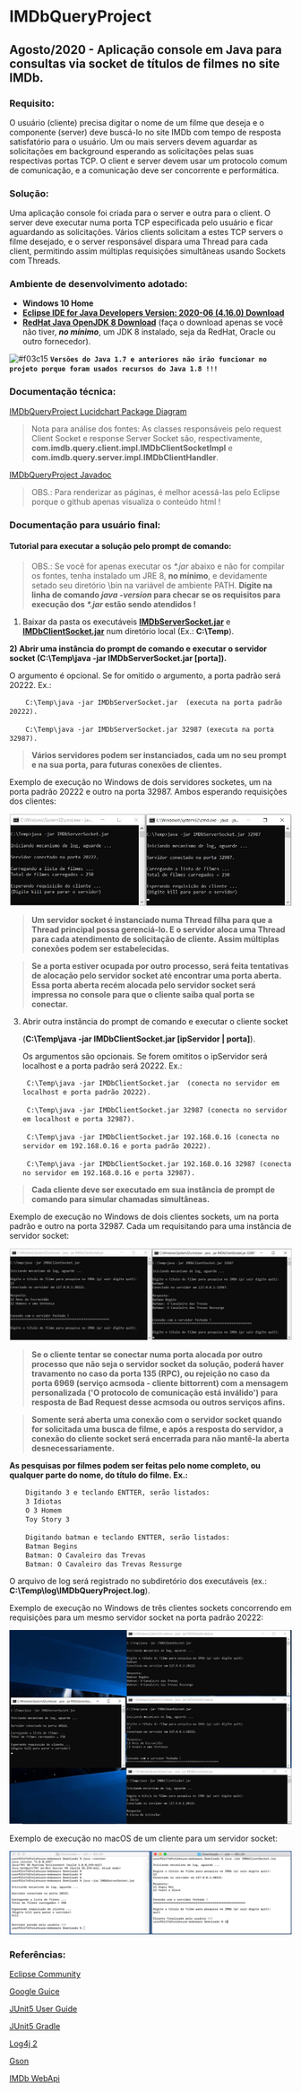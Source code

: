 # IMDbQueryProject
## Agosto/2020 - Aplicação console em Java para consultas via socket de títulos de filmes no site IMDb.

### Requisito: 
O usuário (cliente) precisa digitar o nome de um filme que deseja e o componente (server) deve buscá-lo no site IMDb com tempo de resposta satisfatório para o usuário. Um ou mais servers devem aguardar as solicitações em background esperando as solicitações pelas suas respectivas portas TCP. O client e server devem usar um protocolo comum de comunicação, e a comunicação deve ser concorrente e performática.

### Solução: 
Uma aplicação console foi criada para o server e outra para o client. O server deve executar numa porta TCP especificada pelo usuário e ficar aguardando as solicitações. Vários clients solicitam a estes TCP servers o filme desejado, e o server responsável dispara uma Thread para cada client, permitindo assim múltiplas requisições simultâneas usando Sockets com Threads.

### Ambiente de desenvolvimento adotado:

- **Windows 10 Home**
- [**Eclipse IDE for Java Developers Version: 2020-06 (4.16.0) Download**](https://www.eclipse.org/downloads/download.php?file=/oomph/epp/2020-06/R/eclipse-inst-win64.exe&mirror_id=576)
- [**RedHat Java OpenJDK 8 Download**](https://developers.redhat.com/download-manager/file/java-1.8.0-openjdk-1.8.0.265-3.b01.redhat.windows.x86_64.msi) (faça o download apenas se você não tiver, **_no mínimo_**, um JDK 8 instalado, seja da RedHat, Oracle ou outro fornecedor).

![#f03c15](https://via.placeholder.com/15/f03c15/000000?text=+) **`Versões do Java 1.7 e anteriores não irão funcionar no projeto porque foram usados recursos do Java 1.8 !!!`**

### Documentação técnica:

[IMDbQueryProject Lucidchart Package Diagram](https://app.lucidchart.com/documents/view/0d56f59b-9c80-4575-a536-f7564f94275a/0_0)

> Nota para análise dos fontes: 
> As classes responsáveis pelo request Client Socket e response Server Socket são, respectivamente, **com.imdb.query.client.impl.IMDbClientSocketImpl** e **com.imdb.query.server.impl.IMDbClientHandler**.

[IMDbQueryProject Javadoc](https://github.com/fbentes/EmitesJavaJobApplicationChallenge/tree/master/IMDbQueryProject/javadoc/com/imdb/query)

> OBS.: Para renderizar as páginas, é melhor acessá-las pelo Eclipse porque o github apenas visualiza o conteúdo html !


### Documentação para usuário final:

#### Tutorial para executar a solução pelo prompt de comando:

> OBS.: Se você for apenas executar os _*.jar_ abaixo e não for compilar os fontes, tenha instalado um JRE 8, **no mínimo**, e devidamente setado seu diretório \bin na variável de ambiente PATH. **Digite na linha de comando _java -version_ para checar se os requisitos para execução dos _*.jar_ estão sendo atendidos !**

1) Baixar da pasta os executáveis [**IMDbServerSocket.jar**](https://github.com/fbentes/EmitesJavaJobApplicationChallenge/raw/master/executables/IMDbServerSocket.jar) e [**IMDbClientSocket.jar**](https://github.com/fbentes/EmitesJavaJobApplicationChallenge/raw/master/executables/IMDbClientSocket.jar) num diretório local (Ex.: **C:\Temp**).

**2) Abrir uma instância do prompt de comando e executar o servidor socket (**C:\Temp\java -jar IMDbServerSocket.jar [porta]**).** 

   O argumento é opcional. Se for omitido o argumento, a porta padrão será 20222. 
   Ex.: 
        
        C:\Temp\java -jar IMDbServerSocket.jar  (executa na porta padrão 20222).
        
        C:\Temp\java -jar IMDbServerSocket.jar 32987 (executa na porta 32987).
        
>    **Vários servidores podem ser instanciados, cada um no seu prompt e na sua porta, para futuras conexões de clientes.** 

Exemplo de execução no Windows de dois servidores socketes, um na porta padrão 20222 e outro na porta 32987. Ambos esperando requisições dos clientes:

![Exemplo ServerSocket](https://github.com/fbentes/EmitesJavaJobApplicationChallenge/blob/master/images/ServerSocket_Exemplo.jpg)

>    **Um servidor socket é instanciado numa Thread filha para que a Thread principal possa gerenciá-lo. E o servidor aloca uma Thread para cada atendimento de solicitação de cliente. Assim múltiplas conexões podem ser estabelecidas.**

>    **Se a porta estiver ocupada por outro processo, será feita tentativas de alocação pelo servidor socket até encontrar uma porta aberta. Essa porta aberta recém alocada pelo servidor socket será impressa no console para que o cliente saiba qual porta se conectar.**

3) Abrir outra instância do prompt de comando e executar o cliente socket 

   (**C:\Temp\java -jar IMDbClientSocket.jar [ipServidor | porta]**). 

   Os argumentos são opcionais. Se forem omititos o ipServidor será localhost e a porta padrão será 20222.
   Ex.: 
        
        C:\Temp\java -jar IMDbClientSocket.jar  (conecta no servidor em localhost e porta padrão 20222).
   
        C:\Temp\java -jar IMDbClientSocket.jar 32987 (conecta no servidor em localhost e porta 32987).
   
        C:\Temp\java -jar IMDbClientSocket.jar 192.168.0.16 (conecta no servidor em 192.168.0.16 e porta padrão 20222).
        
        C:\Temp\java -jar IMDbClientSocket.jar 192.168.0.16 32987 (conecta no servidor em 192.168.0.16 e porta 32987).
        
>   **Cada cliente deve ser executado em sua instância de prompt de comando para simular chamadas simultâneas.**

Exemplo de execução no Windows de dois clientes sockets, um na porta padrão e outro na porta 32987. Cada um requisitando para uma instância de servidor socket:

![Exemplo ClientSocket](https://github.com/fbentes/EmitesJavaJobApplicationChallenge/blob/master/images/ClientSocket_Exemplo.jpg)

>   **Se o cliente tentar se conectar numa porta alocada por outro processo que não seja o servidor socket da solução, poderá haver travamento no caso da porta 135 (RPC), ou         rejeição no caso da porta 6969 (serviço acmsoda - cliente bittorrent) com a mensagem personalizada ('O protocolo de comunicação está inválido') para resposta de Bad Request desse acmsoda ou outros serviços afins.**

>   **Somente será aberta uma conexão com o servidor socket quando for solicitada uma busca de filme, e após a resposta do servidor, a conexão do cliente socket será encerrada para não mantê-la aberta desnecessariamente.**

**As pesquisas por filmes podem ser feitas pelo nome completo, ou qualquer parte do nome, do título do filme. Ex.:**

        Digitando 3 e teclando ENTTER, serão listados:
        3 Idiotas
        O 3 Homem
        Toy Story 3
   
        Digitando batman e teclando ENTTER, serão listados:
        Batman Begins
        Batman: O Cavaleiro das Trevas
        Batman: O Cavaleiro das Trevas Ressurge

O arquivo de log será registrado no subdiretório dos executáveis (ex.: **C:\Temp\log\IMDbQueryProject.log**).

Exemplo de execução no Windows de três clientes sockets concorrendo em requisições para um mesmo servidor socket na porta padrão 20222:

![Exemplo de comunicação](https://github.com/fbentes/EmitesJavaJobApplicationChallenge/blob/master/images/Exemplo_Comunicacao.jpg)

Exemplo de execução no macOS de um cliente para um servidor socket:

![Exemplo de comunicação](https://github.com/fbentes/EmitesJavaJobApplicationChallenge/blob/master/images/Exemplo_Comunicacao_macOS.jpg)

### Referências:

[Eclipse Community](https://www.eclipse.org/community/eclipse_newsletter/2018/february/buildship.php)

[Google Guice](https://riptutorial.com/guice)

[JUnit5 User Guide](https://junit.org/junit5/docs/current/user-guide)

[JUnit5 Gradle](https://www.baeldung.com/junit-5-gradle)

[Log4j 2](https://logging.apache.org/log4j/2.x/)

[Gson](https://github.com/google/gson/blob/master/UserGuide.md)

[IMDb WebApi](http://www.omdbapi.com/)
